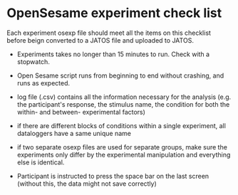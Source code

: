 # OpenSesame experiment check list

Each experiment osexp file should meet all the items on this checklist before beign converted to a JATOS file and uploaded to JATOS.

- Experiments takes no longer than 15 minutes to run. Check with a stopwatch.

- Open Sesame script runs from beginning to end without crashing, and runs as expected.

- log file (.csv) contains all the information necessary for the analysis (e.g. the participant's response, the stimulus name, the condition for both the within- and between- experimental factors)

- if there are different blocks of conditions within a single experiment, all dataloggers have a same unique name

- if two separate osexp files are used for separate groups, make sure the experiments only differ by the experimental manipulation and everything else is identical.

- Participant is instructed to press the space bar on the last screen (without this, the data might not save correctly)

